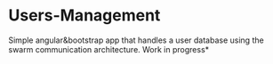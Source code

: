 # Users-Management

Simple angular&bootstrap app that handles a user database using the swarm communication architecture.
Work in progress*
